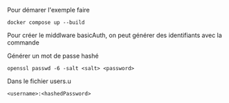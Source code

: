 Pour démarer l'exemple faire 
```shell
docker compose up --build
```

Pour créer le middlware basicAuth, on peut générer des identifiants avec la commande

Générer un mot de passe hashé
```shell
openssl passwd -6 -salt <salt> <password>
```

Dans le fichier users.u
```shell
<username>:<hashedPassword>
```
